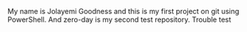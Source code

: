 My name is Jolayemi Goodness and this is my first project on git using PowerShell.
And zero-day is my second test repository.
Trouble test
